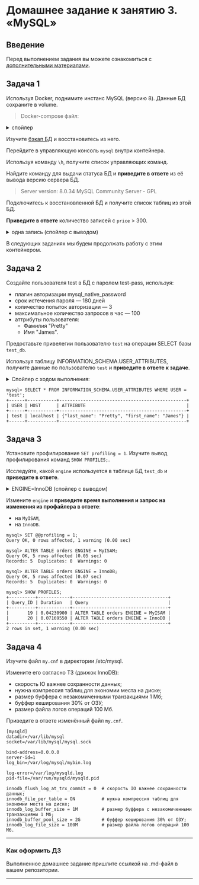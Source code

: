 # Домашнее задание к занятию 3. «MySQL»

## Введение

Перед выполнением задания вы можете ознакомиться с 
[дополнительными материалами](https://github.com/netology-code/virt-homeworks/blob/virt-11/additional/README.md).

## Задача 1

Используя Docker, поднимите инстанс MySQL (версию 8). Данные БД сохраните в volume.

> Docker-compose файл:

<details>
<summary>спойлер</summary>

```
version: "3.9"
services:
  mysql:
    container_name: mysql
    image: mysql:8.0
    restart: always
    tty: true
    environment:
      MYSQL_DATABASE: "test_db"
      MYSQL_ROOT_PASSWORD: "2Netology"
    ports:
      - "3306:3306"
    volumes:
      - dbdata:/var/lib/mysql
      - ".logs:/var/log/mysql"
      - "./mysql.cnf/:/etc/mysql.cnf"
      - "./backup:/backup"
volumes:
  dbdata:
    driver: local
```
</details>

Изучите [бэкап БД](https://github.com/netology-code/virt-homeworks/tree/virt-11/06-db-03-mysql/test_data) и 
восстановитесь из него.

Перейдите в управляющую консоль `mysql` внутри контейнера.

Используя команду `\h`, получите список управляющих команд.

Найдите команду для выдачи статуса БД и **приведите в ответе** из её вывода версию сервера БД.

> Server version:		8.0.34 MySQL Community Server - GPL

Подключитесь к восстановленной БД и получите список таблиц из этой БД.

**Приведите в ответе** количество записей с `price` > 300.

<details>
<summary>одна запись (спойлер с выводом)</summary>

```
mysql> SELECT id, title, price FROM orders WHERE price IN (> 300);
ERROR 1064 (42000): You have an error in your SQL syntax; check the manual that corresponds to your MySQL server version for the right syntax to use near '> 300)' at line 1
mysql> SELECT id, title, price FROM orders WHERE price NOT BETWEEN 0 and 300;
+----+----------------+-------+
| id | title          | price |
+----+----------------+-------+
|  2 | My little pony |   500 |
+----+----------------+-------+
1 row in set (0.00 sec)

mysql> SELECT COUNT(price) FROM orders WHERE price NOT BETWEEN 0 and 300;
+--------------+
| COUNT(price) |
+--------------+
|            1 |
+--------------+
1 row in set (0.00 sec)
```
</details>

В следующих заданиях мы будем продолжать работу с этим контейнером.

## Задача 2

Создайте пользователя test в БД c паролем test-pass, используя:

- плагин авторизации mysql_native_password
- срок истечения пароля — 180 дней 
- количество попыток авторизации — 3 
- максимальное количество запросов в час — 100
- аттрибуты пользователя:
    - Фамилия "Pretty"
    - Имя "James".

Предоставьте привелегии пользователю `test` на операции SELECT базы `test_db`.
    
Используя таблицу INFORMATION_SCHEMA.USER_ATTRIBUTES, получите данные по пользователю `test` и 
**приведите в ответе к задаче**.

<details>
<summary> Спойлер с ходом выполнения: </summary>

```
mysql> CREATE USER 'test'@'localhost'
    -> IDENTIFIED WITH mysql_native_password BY 'test-pass'
    -> WITH MAX_CONNECTIONS_PER_HOUR 100
    -> PASSWORD EXPIRE INTERVAL 180 DAY
    -> FAILED_LOGIN_ATTEMPTS 3 PASSWORD_LOCK_TIME 2
    -> ATTRIBUTE '{"first_name":"James", "last_name":"Pretty"}';
Query OK, 0 rows affected (0.01 sec)

mysql> GRANT SELECT ON test_db.* TO test@localhost;
Query OK, 0 rows affected, 1 warning (0.00 sec)

mysql> SHOW CREATE USER test@localhost;
+------------------------------------------------------------------------------------------------------------------------------------------------------------------------------------------------------------------------------------------------------------------------------------------------------------------------------------------------------------------------------------------------------------------------+
| CREATE USER for test@localhost                                                                                                                                                                                                                                                                                                                                                                                         |
+------------------------------------------------------------------------------------------------------------------------------------------------------------------------------------------------------------------------------------------------------------------------------------------------------------------------------------------------------------------------------------------------------------------------+
| CREATE USER `test`@`localhost` IDENTIFIED WITH 'mysql_native_password' AS '*62C4834A52EB88A9E3EBA2EFF227C58AD0248317' REQUIRE NONE WITH MAX_CONNECTIONS_PER_HOUR 100 PASSWORD EXPIRE INTERVAL 180 DAY ACCOUNT UNLOCK PASSWORD HISTORY DEFAULT PASSWORD REUSE INTERVAL DEFAULT PASSWORD REQUIRE CURRENT DEFAULT FAILED_LOGIN_ATTEMPTS 3 PASSWORD_LOCK_TIME 2 ATTRIBUTE '{"last_name": "Pretty", "first_name": "James"}' |
+------------------------------------------------------------------------------------------------------------------------------------------------------------------------------------------------------------------------------------------------------------------------------------------------------------------------------------------------------------------------------------------------------------------------+
1 row in set (0.00 sec)
```

</details>

```
mysql> SELECT * FROM INFORMATION_SCHEMA.USER_ATTRIBUTES WHERE USER = 'test';
+------+-----------+------------------------------------------------+
| USER | HOST      | ATTRIBUTE                                      |
+------+-----------+------------------------------------------------+
| test | localhost | {"last_name": "Pretty", "first_name": "James"} |
+------+-----------+------------------------------------------------+
```


## Задача 3

Установите профилирование `SET profiling = 1`.
Изучите вывод профилирования команд `SHOW PROFILES;`.

Исследуйте, какой `engine` используется в таблице БД `test_db` и **приведите в ответе**.

<details>
<summary>ENGINE=InnoDB (спойлер с выводом)</summary>

```
mysql> SHOW CREATE TABLE orders\G;
*************************** 1. row ***************************
       Table: orders
Create Table: CREATE TABLE `orders` (
  `id` int unsigned NOT NULL AUTO_INCREMENT,
  `title` varchar(80) NOT NULL,
  `price` int DEFAULT NULL,
  PRIMARY KEY (`id`)
) ENGINE=InnoDB AUTO_INCREMENT=6 DEFAULT CHARSET=utf8mb4 COLLATE=utf8mb4_0900_ai_ci
1 row in set (0.00 sec)
```
</details>

Измените `engine` и **приведите время выполнения и запрос на изменения из профайлера в ответе**:
- на `MyISAM`,
- на `InnoDB`.

```
mysql> SET @@profiling = 1;
Query OK, 0 rows affected, 1 warning (0.00 sec)

mysql> ALTER TABLE orders ENGINE = MyISAM;
Query OK, 5 rows affected (0.05 sec)
Records: 5  Duplicates: 0  Warnings: 0

mysql> ALTER TABLE orders ENGINE = InnoDB;
Query OK, 5 rows affected (0.07 sec)
Records: 5  Duplicates: 0  Warnings: 0

mysql> SHOW PROFILES;
+----------+------------+------------------------------------+
| Query_ID | Duration   | Query                              |
+----------+------------+------------------------------------+
|       19 | 0.04230900 | ALTER TABLE orders ENGINE = MyISAM |
|       20 | 0.07169550 | ALTER TABLE orders ENGINE = InnoDB |
+----------+------------+------------------------------------+
2 rows in set, 1 warning (0.00 sec)

```

## Задача 4 

Изучите файл `my.cnf` в директории /etc/mysql.

Измените его согласно ТЗ (движок InnoDB):

- скорость IO важнее сохранности данных;
- нужна компрессия таблиц для экономии места на диске;
- размер буффера с незакомиченными транзакциями 1 Мб;
- буффер кеширования 30% от ОЗУ;
- размер файла логов операций 100 Мб.

Приведите в ответе изменённый файл `my.cnf`.

```
[mysqld]
datadir=/var/lib/mysql
socket=/var/lib/mysql/mysql.sock

bind-address=0.0.0.0
server-id=1
log_bin=/var/log/mysql/mybin.log

log-error=/var/log/mysqld.log
pid-file=/var/run/mysqld/mysqld.pid

innodb_flush_log_at_trx_commit = 0  # скорость IO важнее сохранности данных;
innodb_file_per_table = ON          # нужна компрессия таблиц для экономии места на диске;
innodb_log_buffer_size = 1M         # размер буффера с незакомиченными транзакциями 1 Мб;
innodb_buffer_pool_size = 2G        # буффер кеширования 30% от ОЗУ;
innodb_log_file_size = 100M         # размер файла логов операций 100 Мб.
```
---

### Как оформить ДЗ

Выполненное домашнее задание пришлите ссылкой на .md-файл в вашем репозитории.

---

